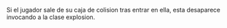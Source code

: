 Si el jugador sale de su caja de colision tras entrar en ella, esta desaparece invocando a la clase explosion.
